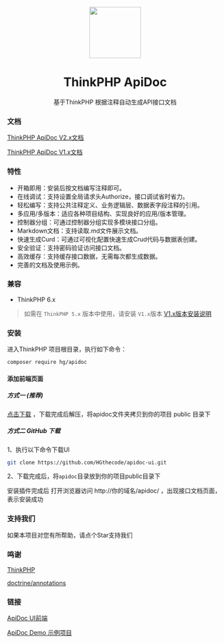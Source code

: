 <p align="center">
  <a href="#">
    <img width="120" src="https://apidoc.demo.hg-code.com/images/logo.png">
  </a>
</p>

<h1 align="center">
  <a target="_blank">ThinkPHP ApiDoc</a>
</h1>

<div align="center">

基于ThinkPHP 根据注释自动生成API接口文档

</div>


### 文档

[ThinkPHP ApiDoc V2.x文档](https://hg-code.gitee.io/thinkphp-apidoc/)

[ThinkPHP ApiDoc V1.x文档](https://hg-code.gitee.io/thinkphp-apidoc/v1/)


### 特性

- 开箱即用：安装后按文档编写注释即可。
- 在线调试：支持设置全局请求头Authorize，接口调试省时省力。
- 轻松编写：支持公共注释定义、业务逻辑层、数据表字段注释的引用。
- 多应用/多版本：适应各种项目结构、实现良好的应用/版本管理。
- 控制器分组：可通过控制器分组实现多模块接口分组。
- Markdown文档：支持读取.md文件展示文档。
- 快速生成Curd：可通过可视化配置快速生成Crud代码与数据表创建。
- 安全验证：支持密码验证访问接口文档。
- 高效缓存：支持缓存接口数据，无需每次都生成数据。
- 完善的文档及使用示例。

### 兼容

- ThinkPHP 6.x 

> 如需在 `ThinkPHP 5.x` 版本中使用，请安装 `V1.x`版本 [V1.x版本安装说明](https://hgthecode.github.io/thinkphp-apidoc/v1/install/)

### 安装
进入ThinkPHP 项目根目录，执行如下命令：
```sh
composer require hg/apidoc
```

#### 添加前端页面

##### 方式一 (推荐)

[点击下载](https://apidoc.demo.hg-code.com/download/apidoc.zip) ，下载完成后解压，将apidoc文件夹拷贝到你的项目 public 目录下

##### 方式二 GitHub 下载
 1、执行以下命令下载UI
```sh
git clone https://github.com/HGthecode/apidoc-ui.git
```
 2、下载完成后，将`apidoc`目录放到你的项目public目录下

安装插件完成后 打开浏览器访问   http://你的域名/apidoc/ ，出现接口文档页面，表示安装成功


### 支持我们
如果本项目对您有所帮助，请点个Star支持我们

### 鸣谢
[ThinkPHP](http://www.thinkphp.cn/) 

[doctrine/annotations](https://github.com/doctrine/annotations) 


### 链接
 <a href="https://github.com/HGthecode/apidoc-ui" target="_blank">ApiDoc UI前端</a>
 
 <a href="https://github.com/HGthecode/thinkphp-apidoc-demo" target="_blank">ApiDoc Demo 示例项目</a>
